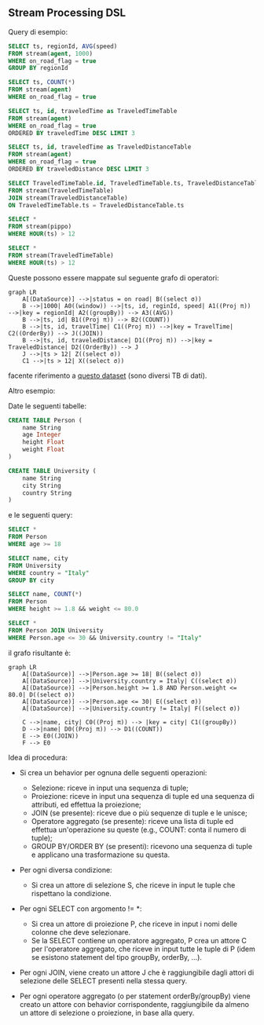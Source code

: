 ## Stream Processing DSL

Query di esempio:

```sql
SELECT ts, regionId, AVG(speed)
FROM stream(agent, 1000)
WHERE on_road_flag = true
GROUP BY regionId
```

```sql
SELECT ts, COUNT(*)
FROM stream(agent)
WHERE on_road_flag = true
```

```sql
SELECT ts, id, traveledTime as TraveledTimeTable
FROM stream(agent)
WHERE on_road_flag = true
ORDERED BY traveledTime DESC LIMIT 3
```

```sql
SELECT ts, id, traveledTime as TraveledDistanceTable
FROM stream(agent)
WHERE on_road_flag = true
ORDERED BY traveledDistance DESC LIMIT 3
```

```sql
SELECT TraveledTimeTable.id, TraveledTimeTable.ts, TraveledDistanceTable.id, TraveledDistanceTable.ts AS pippo
FROM stream(TraveledTimeTable)
JOIN stream(TraveledDistanceTable)
ON TraveledTimeTable.ts = TraveledDistanceTable.ts
```

```sql
SELECT *
FROM stream(pippo)
WHERE HOUR(ts) > 12
```

```sql
SELECT *
FROM stream(TraveledTimeTable)
WHERE HOUR(ts) > 12
```

Queste possono essere mappate sul seguente grafo di operatori:

```mermaid
graph LR
    A[(DataSource)] -->|status = on road| B((select σ))
    B -->|1000| A0((window)) -->|ts, id, reginId, speed| A1((Proj π)) -->|key = regionId| A2((groupBy)) --> A3((AVG))
    B -->|ts, id| B1((Proj π)) --> B2((COUNT))
    B -->|ts, id, travelTime| C1((Proj π)) -->|key = TravelTime| C2((OrderBy)) --> J((JOIN))
    B -->|ts, id, traveledDistance| D1((Proj π)) -->|key = TraveledDistance| D2((OrderBy)) --> J
    J -->|ts > 12| Z((select σ))
    C1 -->|ts > 12| X((select σ))
```

facente riferimento a [questo dataset](https://www.nyc.gov/site/tlc/about/tlc-trip-record-data.page) (sono diversi TB di dati).


Altro esempio:

Date le seguenti tabelle:
```sql
CREATE TABLE Person (
	name String
	age Integer
	height Float
	weight Float
)
```

```sql
CREATE TABLE University (
	name String
	city String
	country String
)
```

e le seguenti query:

```sql
SELECT * 
FROM Person
WHERE age >= 18
```

```sql
SELECT name, city
FROM University
WHERE country = "Italy"
GROUP BY city
```

```sql
SELECT name, COUNT(*)
FROM Person
WHERE height >= 1.8 && weight <= 80.0
```

```sql
SELECT * 
FROM Person JOIN University
WHERE Person.age <= 30 && University.country != "Italy"
```

il grafo risultante è:

```mermaid
graph LR
    A[(DataSource)] -->|Person.age >= 18| B((select σ))
    A[(DataSource)] -->|University.country = Italy| C((select σ))
    A[(DataSource)] -->|Person.height >= 1.8 AND Person.weight <= 80.0| D((select σ))
    A[(DataSource)] -->|Person.age <= 30| E((select σ))
    A[(DataSource)] -->|University.country != Italy| F((select σ))
	
	C -->|name, city| C0((Proj π)) --> |key = city| C1((groupBy))
	D -->|name| D0((Proj π)) --> D1((COUNT))
	E --> E0((JOIN))
	F --> E0
```

Idea di procedura:

* Si crea un behavior per ognuna delle seguenti operazioni:
	* Selezione: riceve in input una sequenza di tuple;
	* Proiezione: riceve in input una sequenza di tuple ed una sequenza di attributi, ed effettua la proiezione;
	* JOIN (se presente): riceve due o più sequenze di tuple e le unisce;
	* Operatore aggregato (se presente): riceve una lista di tuple ed effettua un'operazione su queste (e.g., COUNT: conta il numero di tuple);
	* GROUP BY/ORDER BY (se presenti): ricevono una sequenza di tuple e applicano una trasformazione su questa.

* Per ogni diversa condizione:
	* Si crea un attore di selezione S, che riceve in input le tuple che rispettano la condizione.
* Per ogni SELECT con argomento != *:
	* Si crea un attore di proiezione P, che riceve in input i nomi delle colonne che deve selezionare.
	* Se la SELECT contiene un operatore aggregato, P crea un attore C per l'operatore aggregato, che riceve in input tutte le tuple di P (idem se esistono statement del tipo groupBy, orderBy, ...).
* Per ogni JOIN, viene creato un attore J che è raggiungibile dagli attori di selezione delle SELECT presenti nella stessa query.
* Per ogni operatore aggregato (o per statement orderBy/groupBy) viene creato un attore con behavior corrispondente, raggiungibile da almeno un attore di selezione o proiezione, in base alla query.

